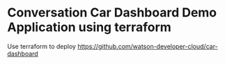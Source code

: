 # Conversation Car Dashboard Demo Application using terraform

Use terraform to deploy https://github.com/watson-developer-cloud/car-dashboard